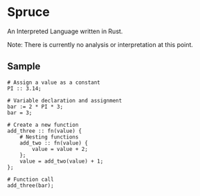# Spruce
An Interpreted Language written in Rust.

Note: There is currently no analysis or interpretation at this point.

## Sample
```
# Assign a value as a constant
PI :: 3.14;

# Variable declaration and assignment
bar := 2 * PI * 3;
bar = 3;

# Create a new function
add_three :: fn(value) {
	# Nesting functions
	add_two :: fn(value) {
		value = value + 2;
	};
	value = add_two(value) + 1;
};

# Function call
add_three(bar);
```